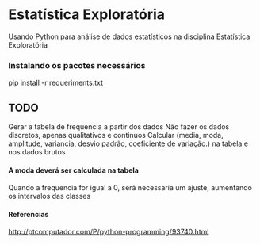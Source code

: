 # Estatística Exploratória

Usando Python para análise de dados estatísticos na disciplina Estatística Exploratória

### Instalando os pacotes necessários
pip install -r requeriments.txt 

## TODO
Gerar a tabela de frequencia a partir dos dados
Não fazer os dados discretos, apenas qualitativos e continuos
Calcular (media, moda, amplitude, variancia, desvio padrão, coeficiente de variação.) na tabela e nos dados brutos
#### A moda deverá ser calculada na tabela
Quando a frequencia for igual a 0, será necessaria um ajuste, aumentando os intervalos das classes


#### Referencias
http://ptcomputador.com/P/python-programming/93740.html

